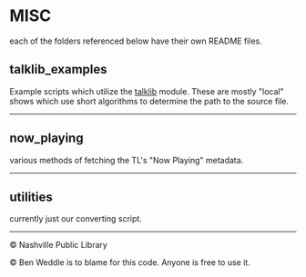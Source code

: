 # MISC 

each of the folders referenced below have their own README files.

## talklib_examples

Example scripts which utilize the [talklib](https://github.com/Nashville-Public-Library/talklib) module. These are mostly "local" shows which use short algorithms to determine the path to the source file.

---

## now_playing

various methods of fetching the TL's "Now Playing" metadata.

---

## utilities

currently just our converting script.

---
© Nashville Public Library

© Ben Weddle is to blame for this code. Anyone is free to use it.